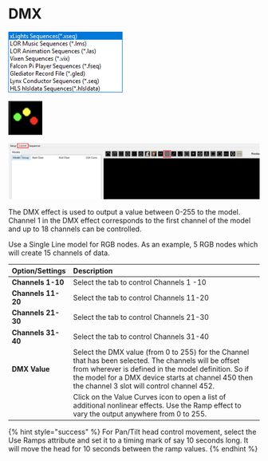 # DMX

![Icon](../../.gitbook/assets/image%20%28104%29.png)

![Sequencer Grid](../../.gitbook/assets/image%20%28373%29.png)

![](../../.gitbook/assets/image%20%28634%29.png)

The DMX effect is used to output a value between 0-255 to the model. Channel 1 in the DMX effect corresponds to the first channel of the model and up to 18 channels can be controlled.

Use a Single Line model for RGB nodes. As an example, 5 RGB nodes which will create 15 channels of data.

| **Option/Settings** | Description |
| :--- | :--- |
| **Channels  1-10** | Select the tab to control Channels 1 -10 |
| **Channels 11-20** | Select the tab to control Channels 11-20 |
| **Channels 21-30** | Select the tab to control Channels 21-30 |
| **Channels 31-40** | Select the tab to control Channels 31-40 |
| **DMX Value** | Select the DMX value \(from 0 to 255\) for the Channel that has been selected.  The channels will be offset from wherever is defined in the model definition.  So if the model for a DMX device starts at channel 450 then the channel 3 slot will control channel 452. |
|  | Click on the Value Curves icon to open a list of additional nonlinear effects.  Use the Ramp effect to vary the output anywhere from 0 to 255. |

{% hint style="success" %}
For Pan/Tilt head control movement, select the Use Ramps attribute and set it to a timing mark of say 10 seconds long. It will move the head for 10 seconds between the ramp values.
{% endhint %}


